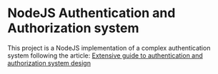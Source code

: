 # NodeJS Authentication and Authorization system

This project is a NodeJS implementation of a complex authentication system following the article: [Extensive guide to authentication and authorization system design](https://www.protoforce.io/ProtoForce/post/extensive-guide-to-authentication-authorization-system-design-d96f5d7bc6674c7a8b1cca4f6b93c164)
